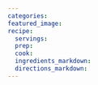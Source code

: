 ```yaml
---
categories: 
featured_image: 
recipe:
  servings: 
  prep: 
  cook: 
  ingredients_markdown: 
  directions_markdown: 
---
```



